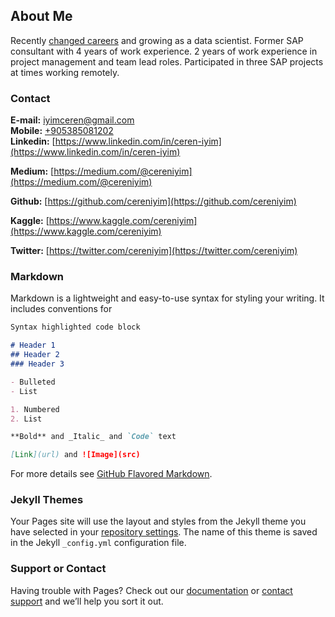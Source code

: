 ## About Me

Recently [changed careers](https://towardsdatascience.com/why-i-decided-to-become-a-data-scientist-eec6f8cd435e?source=friends_link&sk=ea90fc26db800fcf4611d37942b23508) and growing as a data scientist. Former SAP consultant with 4 years of work experience. 2 years of work experience in project management and team lead roles. Participated in three SAP projects at times working remotely.

### Contact

**E-mail:** [iyimceren@gmail.com](mailto:iyimceren@gmail.com)<br/>
**Mobile:** [+905385081202](tel:+905385081202)<br/>
**Linkedin:** [https://www.linkedin.com/in/ceren-iyim](https://www.linkedin.com/in/ceren-iyim)

**Medium:** [https://medium.com/@cereniyim](https://medium.com/@cereniyim)

**Github:** [https://github.com/cereniyim](https://github.com/cereniyim)

**Kaggle:** [https://www.kaggle.com/cereniyim](https://www.kaggle.com/cereniyim)

**Twitter:** [https://twitter.com/cereniyim](https://twitter.com/cereniyim)


### Markdown

Markdown is a lightweight and easy-to-use syntax for styling your writing. It includes conventions for

```markdown
Syntax highlighted code block

# Header 1
## Header 2
### Header 3

- Bulleted
- List

1. Numbered
2. List

**Bold** and _Italic_ and `Code` text

[Link](url) and ![Image](src)
```

For more details see [GitHub Flavored Markdown](https://guides.github.com/features/mastering-markdown/).

### Jekyll Themes

Your Pages site will use the layout and styles from the Jekyll theme you have selected in your [repository settings](https://github.com/cereniyim/cereniyim.github.io/settings). The name of this theme is saved in the Jekyll `_config.yml` configuration file.

### Support or Contact

Having trouble with Pages? Check out our [documentation](https://help.github.com/categories/github-pages-basics/) or [contact support](https://github.com/contact) and we’ll help you sort it out.
